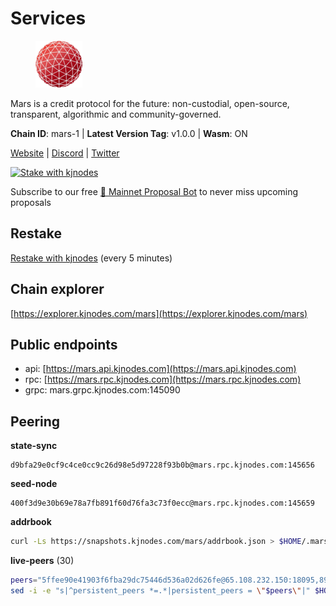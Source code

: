 # Services

<figure><img src="https://raw.githubusercontent.com/kj89/cosmos-images/main/logos/mars.png" alt=""><figcaption></figcaption></figure>

Mars is a credit protocol for the future: non-custodial,  open-source, transparent, algorithmic and community-governed.

**Chain ID**: mars-1 | **Latest Version Tag**: v1.0.0 | **Wasm**: ON

[Website](https://marsprotocol.io) | [Discord](https://discord.gg/marsprotocol) | [Twitter](https://twitter.com/mars_protocol)

[![Stake with kjnodes](https://i.ibb.co/cr44Q8j/button-stake-with-kjnodes.png)](https://restake.app/mars/marsvaloper1p9t4gr40rnpdwqacxgcqp7ffrfw908nu020g4n)

Subscribe to our free [🤖 Mainnet Proposal Bot](https://t.me/kjnodes_proposal_bot) to never miss upcoming proposals

## Restake

[Restake with kjnodes](https://restake.app/mars/marsvaloper1p9t4gr40rnpdwqacxgcqp7ffrfw908nu020g4n) (every 5 minutes)
## Chain explorer
[https://explorer.kjnodes.com/mars](https://explorer.kjnodes.com/mars)

## Public endpoints

* api: [https://mars.api.kjnodes.com](https://mars.api.kjnodes.com)
* rpc: [https://mars.rpc.kjnodes.com](https://mars.rpc.kjnodes.com)
* grpc: mars.grpc.kjnodes.com:145090

## Peering

**state-sync**

```text
d9bfa29e0cf9c4ce0cc9c26d98e5d97228f93b0b@mars.rpc.kjnodes.com:145656
```

**seed-node**

```text
400f3d9e30b69e78a7fb891f60d76fa3c73f0ecc@mars.rpc.kjnodes.com:145659
```

**addrbook**
```bash
curl -Ls https://snapshots.kjnodes.com/mars/addrbook.json > $HOME/.mars/config/addrbook.json
```

**live-peers** (30)
```bash
peers="5ffee90e41903f6fba29dc75446d536a02d626fe@65.108.232.150:18095,89757803f40da51678451735445ad40d5b15e059@169.155.44.75:26656,7583038c5f21ef6ddb60692469cfd80c97dd585d@88.218.224.126:26656,d563325034a2401db69388d1c6ccd0df9009c28b@51.79.21.8:26656,73be725377cc966d8da48f751085de4d1581b391@185.242.112.32:27651,c46be592341987eae20ac681cb08d2abcc02ab9a@137.74.4.20:2000,becb82a1fbd1b539a413f19967b5148a43bc4515@159.223.55.135:26656,d2a2c21754be65ad4a4f1de1f6163f681a6e8af8@192.99.44.79:18556,b88814bddfccd85289d7201bfd6fc6c4b3342ab2@178.162.165.193:36095,be7d56127ef887d095b2f55f09be5fee1969d922@146.59.52.48:18095,8c979d3c9677341fbac2f3b7aadb7a91d85cbbee@148.113.8.63:18556,e1b058e5cfa2b836ddaa496b10911da62dcf182e@65.21.136.170:55656,62246c0c33a1a5a9f0fb4b40ab45db39cab5c44f@165.22.199.234:26130,6bcae846a2dc02b86ef6a0950655e65522da4e56@65.109.106.169:26656,ebc272824924ea1a27ea3183dd0b9ba713494f83@185.16.39.158:27056,84f821d36d45cc0cdaa4ff05297e888bb0d9de8f@85.237.193.111:26656,d933a425e567c28b4695acbbf0d6cfa6c68cf0c5@65.108.72.156:26656,be494851610016cff8853796a99c3ad46d8d1b5b@65.108.76.242:36095,c0e6bf4193accabc14171ce163e704dcec5ea5df@51.91.215.170:36095,c3763808d3ed05c475b8a31cdd97fc522c088f4f@162.55.245.149:12020,969af6a39a0f7e8a17b92d90888360ad92248626@65.108.132.107:2000,b212d5740b2e11e54f56b072dc13b6134650cfb5@169.155.44.167:26656,59bb909c57664fafe88bf1b6924769c15a769ba4@65.108.125.236:3000,88f8e4d74b70e18d4f3515d34701704086aa77e1@38.146.3.134:18556,530b1964bc17bca6457311f1c2d5a2f3d25b297a@51.81.155.97:18556,d9bfa29e0cf9c4ce0cc9c26d98e5d97228f93b0b@65.109.88.38:45656,eff52a6fcf2634ce1d60c1a5d38809718e22c5d2@23.88.69.22:28766,04bd5d9511f40dd4bec23cc261d7838d9f8326cf@213.32.24.201:26656,ca5a76c51bbbc57f839e6ed08953d3926eaa6e5b@34.159.232.61:26656,477bff4158868fdaac02b014b0c54b2012c15bdd@35.228.150.232:26656"
sed -i -e "s|^persistent_peers *=.*|persistent_peers = \"$peers\"|" $HOME/.mars/config/config.toml
```
